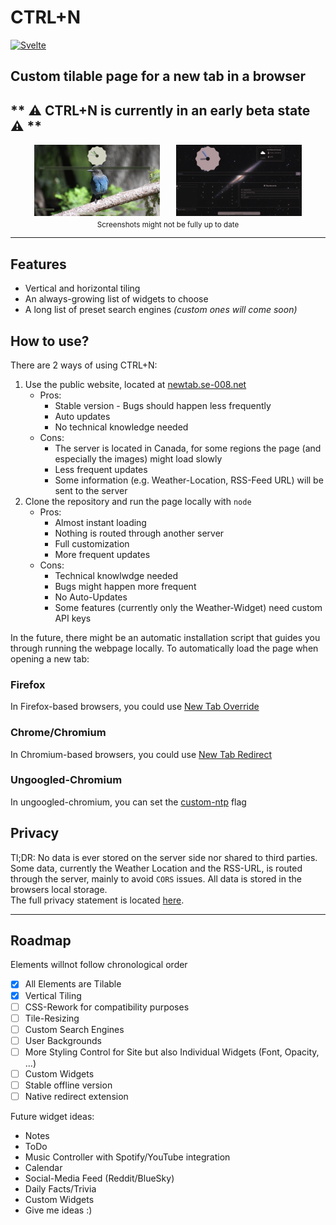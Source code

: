 # CTRL+N

[![Svelte](https://img.shields.io/badge/Svelte-%23f1413d.svg?logo=svelte&logoColor=white)](#)

## Custom tilable page for a new tab in a browser

## ** ⚠️ CTRL+N is currently in an early beta state ⚠️ **

<center>
	<div style="display: flex; flex-direction: row; justify-content: center; gap: 5%;">
		<img width="40%" title="Screenshot_Bird_Light" src="screenshots/Bird_Light.png" />
		<img width="40%" title="Screenshot_Space_Full" src="screenshots/Space_Full.png" />
	</div>
	<sub>Screenshots might not be fully up to date</sub>
</center>

---

## Features

- Vertical and horizontal tiling
- An always-growing list of widgets to choose
- A long list of preset search engines *(custom ones will come soon)*

## How to use?

There are 2 ways of using CTRL+N:
1. Use the public website, located at [newtab.se-008.net](https://newtab.se-008.net)
   - Pros:
	 - Stable version - Bugs should happen less frequently
	 - Auto updates
	 - No technical knowledge needed
   - Cons:
	 - The server is located in Canada, for some regions the page (and especially the images) might load slowly
	 - Less frequent updates
	 - Some information (e.g. Weather-Location, RSS-Feed URL) will be sent to the server
2. Clone the repository and run the page locally with `node`
   - Pros:
	 - Almost instant loading
	 - Nothing is routed through another server
	 - Full customization
	 - More frequent updates
   - Cons:
	 - Technical knowlwdge needed
	 - Bugs might happen more frequent
	 - No Auto-Updates
	 - Some features (currently only the Weather-Widget) need custom API keys

In the future, there might be an automatic installation script that guides you through running the webpage locally.
To automatically load the page when opening a new tab:

### Firefox
In Firefox-based browsers, you could use [New Tab Override](https://addons.mozilla.org/en-US/firefox/addon/new-tab-override/)

### Chrome/Chromium
In Chromium-based browsers, you could use [New Tab Redirect](https://chromewebstore.google.com/detail/new-tab-redirect/)
### Ungoogled-Chromium

In ungoogled-chromium, you can set the [custom-ntp](chrome://flags/#custom-ntp) flag

## Privacy

Tl;DR: No data is ever stored on the server side nor shared to third parties. Some data, currently the Weather Location and the RSS-URL, is routed through the server, mainly to avoid `CORS` issues. All data is stored in the browsers local storage. <br/>
The full privacy statement is located [here](https://newtab.se-008.net/privacy).


---

## Roadmap

Elements willnot follow chronological order
- [x] All Elements are Tilable
- [x] Vertical Tiling
- [ ] CSS-Rework for compatibility purposes 
- [ ] Tile-Resizing
- [ ] Custom Search Engines
- [ ] User Backgrounds
- [ ] More Styling Control for Site but also Individual Widgets (Font, Opacity, ...)
- [ ] Custom Widgets
- [ ] Stable offline version
- [ ] Native redirect extension

Future widget ideas:
- Notes
- ToDo
- Music Controller with Spotify/YouTube integration
- Calendar
- Social-Media Feed (Reddit/BlueSky)
- Daily Facts/Trivia
- Custom Widgets
- Give me ideas :)

